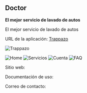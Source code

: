 ## Doctor
**El mejor servicio de lavado de autos**

El mejor servicio de lavado de autos

URL de la aplicación: [Trappazo](https://play.google.com/store/apps/details?id=mx.trappazo.app&hl=es-419)

![Trappazo](https://apps.ikonlab.mx/trappazo/trappazo.png)

![Home](https://apps.ikonlab.mx/trappazo/home.png)
![Servicios](https://apps.ikonlab.mx/trappazo/servicios.png)
![Cuenta](https://apps.ikonlab.mx/trappazo/cuenta.png)
![FAQ](https://apps.ikonlab.mx/trappazo/faq.png)

Sitio web: 

Documentación de uso: 

Correo de contacto: 
